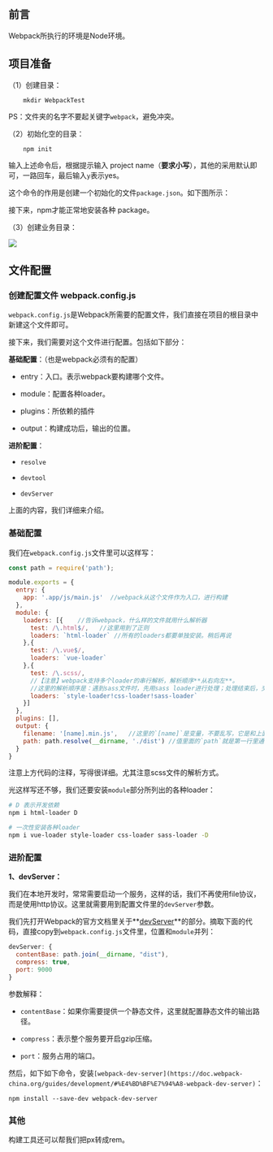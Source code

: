 

## 前言

Webpack所执行的环境是Node环境。


## 项目准备

（1）创建目录：


```
	mkdir WebpackTest
```

PS：文件夹的名字不要起关键字`webpack`，避免冲突。




（2）初始化空的目录：

```
	npm init
```

输入上述命令后，根据提示输入 project name（**要求小写**），其他的采用默认即可，一路回车，最后输入`y`表示yes。

这个命令的作用是创建一个初始化的文件`package.json`。如下图所示：


接下来，npm才能正常地安装各种 package。

（3）创建业务目录：


![](http://img.smyhvae.com/20180309_0928.png)


## 文件配置

### 创建配置文件 webpack.config.js

`webpack.config.js`是Webpack所需要的配置文件，我们直接在项目的根目录中新建这个文件即可。

接下来，我们需要对这个文件进行配置。包括如下部分：


**基础配置**：（也是webpack必须有的配置）

- entry：入口。表示webpack要构建哪个文件。

- module：配置各种loader。

- plugins：所依赖的插件

- output：构建成功后，输出的位置。

**进阶配置**：

- `resolve`

- `devtool`

- `devServer`

上面的内容，我们详细来介绍。


### 基础配置

我们在`webpack.config.js`文件里可以这样写：

```javascript
const path = require('path');

module.exports = {
  entry: {
    app: '.app/js/main.js'  //webpack从这个文件作为入口，进行构建
  },
  module: {
    loaders: [{    //告诉webpack，什么样的文件就用什么解析器
      test: /\.html$/,   //这里用到了正则
      loaders: `html-loader` //所有的loaders都要单独安装。稍后再说
    },{
      test: /\.vue$/,
      loaders: `vue-loader`
    },{
      test: /\.scss/,
      //【注意】webpack支持多个loader的串行解析，解析顺序**从右向左**。
      //这里的解析顺序是：遇到sass文件时，先用sass loader进行处理；处理结束后，交给css loader；css loader处理结束后交给 style loader
      loaders: `style-loader!css-loader!sass-loader`
    }]
  },
  plugins: [],
  output: {
    filename: '[name].min.js',   //这里的`[name]`是变量，不要乱写，它是和上面的 entry 里面的 app 对应起来的。
    path: path.resolve(__dirname, './dist') //值里面的`path`就是第一行里通过Node.js的方式引入的path。`__dirname`是环境变量，代表当前路径。
  }
}


```

注意上方代码的注释，写得很详细。尤其注意scss文件的解析方式。

光这样写还不够，我们还要安装`module`部分所列出的各种loader：

```bash
# D 表示开发依赖
npm i html-loader D

# 一次性安装各种loader
npm i vue-loader style-loader css-loader sass-loader -D
```


### 进阶配置


**1、devServer：**

我们在本地开发时，常常需要启动一个服务，这样的话，我们不再使用file协议，而是使用http协议。这里就需要用到配置文件里的`devServer`参数。

我们先打开Webpack的官方文档里关于**[devServer](https://doc.webpack-china.org/configuration/dev-server/#devserver)**的部分。摘取下面的代码，直接copy到`webpack.config.js`文件里，位置和`module`并列：

```javascript
devServer: {
  contentBase: path.join(__dirname, "dist"),
  compress: true,
  port: 9000
}
```

参数解释：

- `contentBase`：如果你需要提供一个静态文件，这里就配置静态文件的输出路径。

- `compress`：表示整个服务要开启gzip压缩。

- `port`：服务占用的端口。


然后，如下如下命令，安装`[webpack-dev-server](https://doc.webpack-china.org/guides/development/#%E4%BD%BF%E7%94%A8-webpack-dev-server)`：

```
npm install --save-dev webpack-dev-server
```



### 其他

构建工具还可以帮我们把px转成rem。













```

```











```

```











```

```











```

```











```

```











```

```











```

```











```

```





